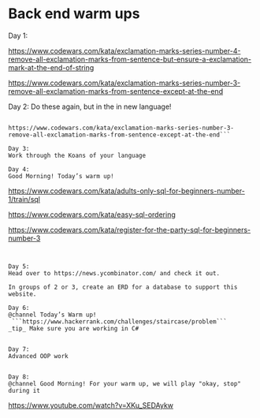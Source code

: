 # Back end warm ups

Day 1:

https://www.codewars.com/kata/exclamation-marks-series-number-4-remove-all-exclamation-marks-from-sentence-but-ensure-a-exclamation-mark-at-the-end-of-string

https://www.codewars.com/kata/exclamation-marks-series-number-3-remove-all-exclamation-marks-from-sentence-except-at-the-end

Day 2:
Do these again, but in the in new language!

````https://www.codewars.com/kata/exclamation-marks-series-number-4-remove-all-exclamation-marks-from-sentence-but-ensure-a-exclamation-mark-at-the-end-of-string

https://www.codewars.com/kata/exclamation-marks-series-number-3-remove-all-exclamation-marks-from-sentence-except-at-the-end```

Day 3:
Work through the Koans of your language

Day 4:
Good Morning! Today’s warm up!

````

https://www.codewars.com/kata/adults-only-sql-for-beginners-number-1/train/sql

https://www.codewars.com/kata/easy-sql-ordering

https://www.codewars.com/kata/register-for-the-party-sql-for-beginners-number-3

````


Day 5:
Head over to https://news.ycombinator.com/ and check it out.

In groups of 2 or 3, create an ERD for a database to support this website.

Day 6:
@channel Today’s Warm up!
 ```https://www.hackerrank.com/challenges/staircase/problem```
_tip_ Make sure you are working in C#


Day 7:
Advanced OOP work


Day 8:
@channel Good Morning! For your warm up, we will play "okay, stop" during it
````

https://www.youtube.com/watch?v=XKu_SEDAykw

```

```
